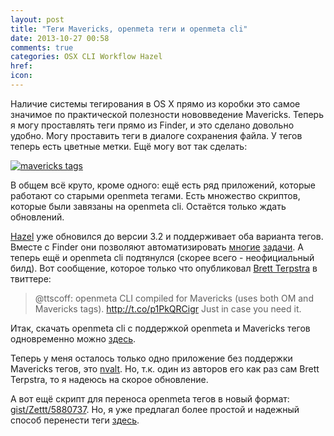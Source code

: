 ```yaml
---
layout: post
title: "Теги Mavericks, openmeta теги и openmeta cli"
date: 2013-10-27 00:58
comments: true
categories: OSX CLI Workflow Hazel
href: 
icon: 
---
```

Наличие системы тегирования в OS X прямо из коробки это самое значимое по практической полезности нововведение Mavericks. Теперь я могу проставлять теги прямо из Finder, и это сделано довольно удобно. Могу проставить теги в диалоге сохранения файла. У тегов теперь есть цветные метки. Ещё могу вот так сделать:

<a class="screenshot" href="https://www.monosnap.com/image/FnpXPhqvwKDkllbvHj75AAY0q.png" rel="screenshot" title=""><img src="https://www.monosnap.com/image/FnpXPhqvwKDkllbvHj75AAY0q.png" alt="mavericks tags" /></a>
<!--more-->

В общем всё круто, кроме одного: ещё есть ряд приложений, которые работают со старыми openmeta тегами. Есть множество скриптов, которые были завязаны на openmeta cli. Остаётся только ждать обновлений.

[Hazel](/blog/2013/10/18/hazel-vs-automator/) уже обновился до версии 3.2 и поддерживает оба варианта тегов. Вместе с Finder они позволяют автоматизировать [многие](/blog/2013/10/22/hazel-jekyll-automation/) [задачи](/blog/2013/10/18/hazel-clean-desktop/). А теперь ещё и openmeta cli подтянулся (скорее всего - неофициальный билд). Вот сообщение, которое только что опубликовал [Brett Terpstra](http://brettterpstra.com) в твиттере:

> @ttscoff: openmeta CLI compiled for Mavericks (uses both OM and Mavericks tags). http://t.co/p1PkQRCigr Just in case you need it.

Итак, скачать openmeta cli с поддержкой openmeta и Mavericks тегов одновременно можно [здесь](http://ckyp.us/8HPT).

Теперь у меня осталось только одно приложение без поддержки Mavericks тегов, это [nvalt](http://brettterpstra.com/projects/nvalt/). Но, т.к. один из авторов его как раз сам Brett Terpstra, то я надеюсь на скорое обновление.

А вот ещё скрипт для переноса openmeta тегов в новый формат: [gist/Zettt/5880737](https://gist.github.com/Zettt/5880737). Но, я уже предлагал более простой и надежный способ перенести теги [здесь](http://paul.elms.pro/blog/2013/10/23/mavericks-tags/).